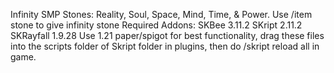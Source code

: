 Infinity SMP Stones: Reality, Soul, Space, Mind, Time, & Power.
Use /item <stonetype>stone to give infinity stone
Required Addons:
  SKBee 3.11.2
  SKript 2.11.2
  SKRayfall 1.9.28
Use 1.21 paper/spigot for best functionality, drag these files into the scripts folder of Skript folder in plugins, then do /skript reload all in game.
